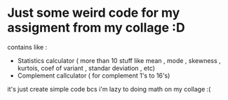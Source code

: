 # Just some weird code for my assigment from my collage :D

contains like : 
- Statistics calculator ( more than 10 stuff like mean , mode , skewness , kurtois, coef of variant , standar deviation , etc)
- Complement callculator ( for complement 1's to 16's) 

it's just create simple code bcs i'm lazy to doing math on my collage :(
